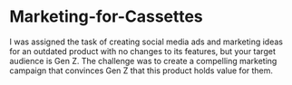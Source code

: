 # Marketing-for-Cassettes
I was assigned the task of creating social media ads and marketing ideas for an outdated product with no changes to its features, but your target audience is
Gen Z. The challenge was to create a compelling marketing campaign that convinces Gen Z that this product holds value for them.
